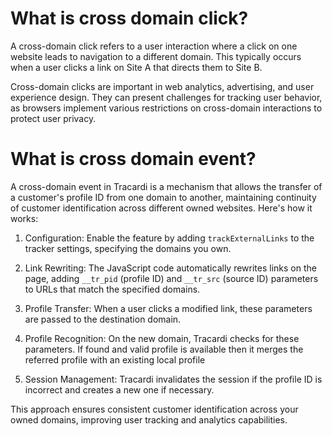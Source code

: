 # What is cross domain click?

A cross-domain click refers to a user interaction where a click on one website leads to navigation to a different
domain. This typically occurs when a user clicks a link on Site A that directs them to Site B.

Cross-domain clicks are important in web analytics, advertising, and user experience design. They can present challenges
for tracking user behavior, as browsers implement various restrictions on cross-domain interactions to protect user
privacy.

# What is cross domain event?

A cross-domain event in Tracardi is a mechanism that allows the transfer of a customer's profile ID from one domain to
another, maintaining continuity of customer identification across different owned websites. Here's how it works:

1. Configuration: Enable the feature by adding `trackExternalLinks` to the tracker settings, specifying the domains you
   own.

2. Link Rewriting: The JavaScript code automatically rewrites links on the page, adding `__tr_pid` (profile ID)
   and `__tr_src` (source ID) parameters to URLs that match the specified domains.

3. Profile Transfer: When a user clicks a modified link, these parameters are passed to the destination domain.

4. Profile Recognition: On the new domain, Tracardi checks for these parameters. If found and valid profile is available
   then it merges the referred profile with an existing local profile

5. Session Management: Tracardi invalidates the session if the profile ID is incorrect and creates a new one if
   necessary.

This approach ensures consistent customer identification across your owned domains, improving user tracking and
analytics capabilities.